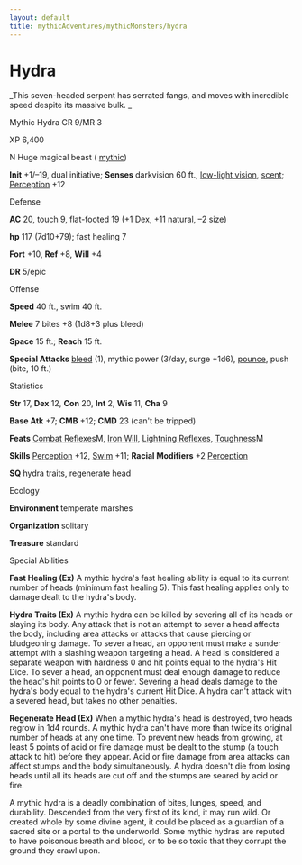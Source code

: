 ```yaml
---
layout: default
title: mythicAdventures/mythicMonsters/hydra
---
```

# Hydra

_This seven-headed serpent has serrated fangs, and moves with incredible speed despite its massive bulk. _

Mythic Hydra CR 9/MR 3

XP 6,400

N Huge magical beast ( [mythic](mythicAdventures/mythicMonsters#_mythic-subtype))

**Init** +1/–19, dual initiative; **Senses** darkvision 60 ft., [low-light vision](monsters/universalMonsterRules#_low-light-vision), [scent](monsters/universalMonsterRules#_scent); [Perception](skills/perception#_perception) +12

Defense

**AC** 20, touch 9, flat-footed 19 (+1 Dex, +11 natural, –2 size)

**hp** 117 (7d10+79); fast healing 7

**Fort** +10, **Ref** +8, **Will** +4

**DR** 5/epic

Offense

**Speed** 40 ft., swim 40 ft.

**Melee** 7 bites +8 (1d8+3 plus bleed)

**Space** 15 ft.; **Reach** 15 ft.

**Special Attacks** [bleed](monsters/universalMonsterRules#_bleed) (1), mythic power (3/day, surge +1d6), [pounce](monsters/universalMonsterRules#_pounce), push (bite, 10 ft.)

Statistics

**Str** 17, **Dex** 12, **Con** 20, **Int** 2, **Wis** 11, **Cha** 9

**Base Atk** +7; **CMB** +12; **CMD** 23 (can't be tripped)

**Feats** [Combat Reflexes](mythicAdventures/mythicFeats#_combat-reflexes-mythic)M, [Iron Will](feats#_iron-will), [Lightning Reflexes](feats#_lightning-reflexes), [Toughness](mythicAdventures/mythicFeats#_toughness-mythic)M

**Skills** [Perception](skills/perception#_perception) +12, [Swim](skills/swim#_swim) +11; **Racial Modifiers** +2 [Perception](skills/perception#_perception)

**SQ** hydra traits, regenerate head

Ecology

**Environment** temperate marshes

**Organization** solitary

**Treasure** standard

Special Abilities

**Fast Healing (Ex)** A mythic hydra's fast healing ability is equal to its current number of heads (minimum fast healing 5). This fast healing applies only to damage dealt to the hydra's body.

**Hydra Traits (Ex)** A mythic hydra can be killed by severing all of its heads or slaying its body. Any attack that is not an attempt to sever a head affects the body, including area attacks or attacks that cause piercing or bludgeoning damage. To sever a head, an opponent must make a sunder attempt with a slashing weapon targeting a head. A head is considered a separate weapon with hardness 0 and hit points equal to the hydra's Hit Dice. To sever a head, an opponent must deal enough damage to reduce the head's hit points to 0 or fewer. Severing a head deals damage to the hydra's body equal to the hydra's current Hit Dice. A hydra can't attack with a severed head, but takes no other penalties.

**Regenerate Head (Ex)** When a mythic hydra's head is destroyed, two heads regrow in 1d4 rounds. A mythic hydra can't have more than twice its original number of heads at any one time. To prevent new heads from growing, at least 5 points of acid or fire damage must be dealt to the stump (a touch attack to hit) before they appear. Acid or fire damage from area attacks can affect stumps and the body simultaneously. A hydra doesn't die from losing heads until all its heads are cut off and the stumps are seared by acid or fire.

A mythic hydra is a deadly combination of bites, lunges, speed, and durability. Descended from the very first of its kind, it may run wild. Or created whole by some divine agent, it could be placed as a guardian of a sacred site or a portal to the underworld. Some mythic hydras are reputed to have poisonous breath and blood, or to be so toxic that they corrupt the ground they crawl upon.

